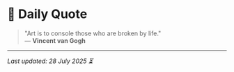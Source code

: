 # 📜 Daily Quote

> "Art is to console those who are broken by life."  
> — **Vincent van Gogh**

---

_Last updated: 28 July 2025 ⏳_
